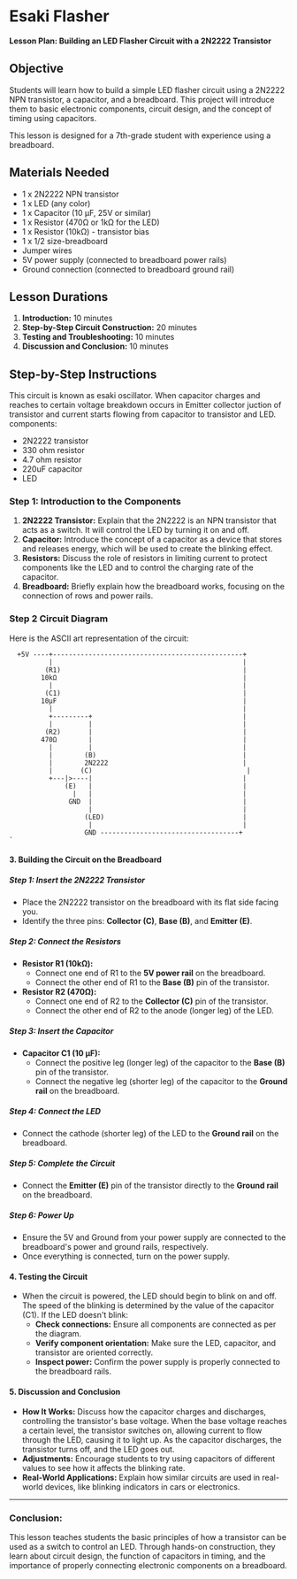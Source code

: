 # Esaki Flasher

**Lesson Plan: Building an LED Flasher Circuit with a 2N2222 Transistor**

## Objective

Students will learn how to build a simple LED flasher circuit using a 2N2222 NPN transistor, a capacitor, and a breadboard. This project will introduce them to basic electronic components, circuit design, and the concept of timing using capacitors.

This lesson is designed for a 7th-grade student with experience using a breadboard.

## Materials Needed

-   1 x 2N2222 NPN transistor
-   1 x LED (any color)
-   1 x Capacitor (10 µF, 25V or similar)
-   1 x Resistor (470Ω or 1kΩ for the LED)
-   1 x Resistor (10kΩ) - transistor bias
-   1 x 1/2 size-breadboard
-   Jumper wires
-   5V power supply (connected to breadboard power rails)
-   Ground connection (connected to breadboard ground rail)

## Lesson Durations

1. **Introduction:** 10 minutes
2. **Step-by-Step Circuit Construction:** 20 minutes
3. **Testing and Troubleshooting:** 10 minutes
4. **Discussion and Conclusion:** 10 minutes

## **Step-by-Step Instructions**
This circuit is known as esaki oscillator.
When capacitor charges and reaches to certain voltage breakdown occurs in Emitter collector juction of transistor and current starts flowing from capacitor to transistor and LED.
components:

* 2N2222 transistor
* 330 ohm resistor
* 4.7 ohm resistor
* 220uF capacitor
* LED
### Step 1: Introduction to the Components

1. **2N2222 Transistor:** Explain that the 2N2222 is an NPN transistor that acts as a switch. It will control the LED by turning it on and off.
2. **Capacitor:** Introduce the concept of a capacitor as a device that stores and releases energy, which will be used to create the blinking effect.
3. **Resistors:** Discuss the role of resistors in limiting current to protect components like the LED and to control the charging rate of the capacitor.
4. **Breadboard:** Briefly explain how the breadboard works, focusing on the connection of rows and power rails.

### Step 2 Circuit Diagram

Here is the ASCII art representation of the circuit:

```
  +5V ----+------------------------------------------------+
          |                                                |
         (R1)                                              |
        10kΩ                                               |
          |                                                |
         (C1)                                              |
        10µF                                               |
          |                                                |
          +---------+                                      |
          |         |                                      |
         (R2)       |                                      |
        470Ω        |                                      |
          |         |                                      |
          |        (B)                                     |
          |        2N2222                                  |
          |       (C)                                       |
          +---|>----|                                      |
              (E)   |                                      |
                |   |                                      |
               GND  |                                      |
                    |                                      |
                   (LED)                                   |
                    |                                      |
                   GND -----------------------------------+
`

```

#### **3\. Building the Circuit on the Breadboard**

##### **Step 1: Insert the 2N2222 Transistor**

-   Place the 2N2222 transistor on the breadboard with its flat side facing you.
-   Identify the three pins: **Collector (C)**, **Base (B)**, and **Emitter (E)**.

##### **Step 2: Connect the Resistors**

-   **Resistor R1 (10kΩ):**
    -   Connect one end of R1 to the **5V power rail** on the breadboard.
    -   Connect the other end of R1 to the **Base (B)** pin of the transistor.
-   **Resistor R2 (470Ω):**
    -   Connect one end of R2 to the **Collector (C)** pin of the transistor.
    -   Connect the other end of R2 to the anode (longer leg) of the LED.

##### **Step 3: Insert the Capacitor**

-   **Capacitor C1 (10 µF):**
    -   Connect the positive leg (longer leg) of the capacitor to the **Base (B)** pin of the transistor.
    -   Connect the negative leg (shorter leg) of the capacitor to the **Ground rail** on the breadboard.

##### **Step 4: Connect the LED**

-   Connect the cathode (shorter leg) of the LED to the **Ground rail** on the breadboard.

##### **Step 5: Complete the Circuit**

-   Connect the **Emitter (E)** pin of the transistor directly to the **Ground rail** on the breadboard.

##### **Step 6: Power Up**

-   Ensure the 5V and Ground from your power supply are connected to the breadboard's power and ground rails, respectively.
-   Once everything is connected, turn on the power supply.

#### **4\. Testing the Circuit**

-   When the circuit is powered, the LED should begin to blink on and off. The speed of the blinking is determined by the value of the capacitor (C1). If the LED doesn't blink:
    -   **Check connections:** Ensure all components are connected as per the diagram.
    -   **Verify component orientation:** Make sure the LED, capacitor, and transistor are oriented correctly.
    -   **Inspect power:** Confirm the power supply is properly connected to the breadboard rails.

#### **5\. Discussion and Conclusion**

-   **How It Works:** Discuss how the capacitor charges and discharges, controlling the transistor's base voltage. When the base voltage reaches a certain level, the transistor switches on, allowing current to flow through the LED, causing it to light up. As the capacitor discharges, the transistor turns off, and the LED goes out.
-   **Adjustments:** Encourage students to try using capacitors of different values to see how it affects the blinking rate.
-   **Real-World Applications:** Explain how similar circuits are used in real-world devices, like blinking indicators in cars or electronics.

* * * *

### **Conclusion:**

This lesson teaches students the basic principles of how a transistor can be used as a switch to control an LED. Through hands-on construction, they learn about circuit design, the function of capacitors in timing, and the importance of properly connecting electronic components on a breadboard.